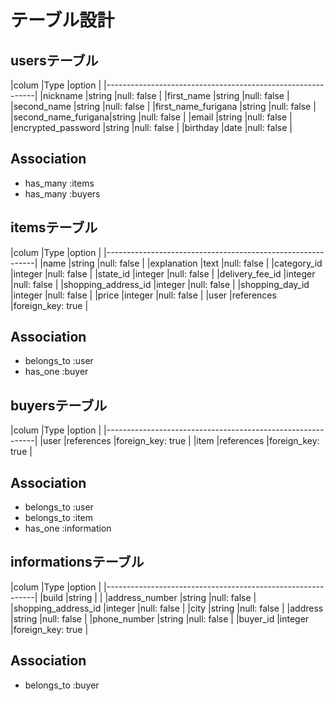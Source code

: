 # テーブル設計

## usersテーブル
|colum               |Type            |option                |
|------------------------------------------------------------|
|nickname            |string          |null: false           |
|first_name          |string          |null: false           |
|second_name         |string          |null: false           |
|first_name_furigana |string          |null: false           |
|second_name_furigana|string          |null: false           |
|email               |string          |null: false           |
|encrypted_password  |string          |null: false           |
|birthday            |date            |null: false           |

## Association
- has_many :items
- has_many :buyers

## itemsテーブル
|colum               |Type            |option                |
|------------------------------------------------------------|
|name                |string          |null: false           |
|explanation         |text            |null: false           |
|category_id         |integer         |null: false           |
|state_id            |integer         |null: false           |
|delivery_fee_id     |integer         |null: false           |
|shopping_address_id |integer         |null: false           |
|shopping_day_id     |integer         |null: false           |
|price               |integer         |null: false           |
|user                |references      |foreign_key: true     |

## Association
- belongs_to :user
- has_one :buyer

## buyersテーブル
|colum               |Type            |option                |
|------------------------------------------------------------|
|user                |references      |foreign_key: true     |
|item                |references      |foreign_key: true     |

## Association
- belongs_to :user
- belongs_to :item
- has_one :information

## informationsテーブル
|colum               |Type            |option                |
|------------------------------------------------------------|
|build               |string          |                      |
|address_number      |string          |null: false           |
|shopping_address_id |integer         |null: false           |
|city                |string          |null: false           |
|address             |string          |null: false           |
|phone_number        |string          |null: false           |
|buyer_id            |integer         |foreign_key: true     |

## Association
- belongs_to :buyer






